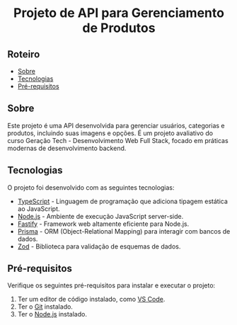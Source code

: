 <h1 align="center">
    Projeto de API para Gerenciamento de Produtos
</h1>

## Roteiro

<ul>
  <li>
    <a href="#sobre">
      Sobre
    </a>
  </li>
  <li>
    <a href="#tecnologias">
      Tecnologias
    </a>
  </li>
  <li>
    <a href="#pré-requisitos">
      Pré-requisitos
    </a>
  </li>
</ul>

## Sobre

Este projeto é uma API desenvolvida para gerenciar usuários, categorias e produtos, incluindo suas imagens e opções. É um projeto avaliativo do curso Geração Tech - Desenvolvimento Web Full Stack, focado em práticas modernas de desenvolvimento backend.

## Tecnologias

O projeto foi desenvolvido com as seguintes tecnologias:

- [TypeScript](https://www.typescriptlang.org) - Linguagem de programação que adiciona tipagem estática ao JavaScript.
- [Node.js](https://nodejs.org/pt) - Ambiente de execução JavaScript server-side.
- [Fastify](https://fastify.dev) - Framework web altamente eficiente para Node.js.
- [Prisma](https://www.prisma.io) - ORM (Object-Relational Mapping) para interagir com bancos de dados.
- [Zod](https://zod.dev) - Biblioteca para validação de esquemas de dados.

## Pré-requisitos

Verifique os seguintes pré-requisitos para instalar e executar o projeto:

1. Ter um editor de código instalado, como [VS Code](https://code.visualstudio.com/download).
2. Ter o [Git](https://git-scm.com/downloads) instalado.
3. Ter o [Node.js](https://nodejs.org/en/) instalado.


